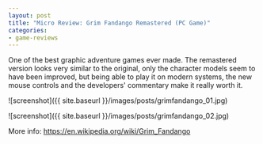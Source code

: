 ```yaml
---
layout: post
title: "Micro Review: Grim Fandango Remastered (PC Game)"
categories:
- game-reviews
---
```


<p>One of the best graphic adventure games ever made. The remastered version looks very similar to the original, only the character models seem to have been improved, but being able to play it on modern systems, the new mouse controls and the developers' commentary make it really worth it.</p>


![screenshot]({{ site.baseurl }}/images/posts/grimfandango_01.jpg)


![screenshot]({{ site.baseurl }}/images/posts/grimfandango_02.jpg)


<p>More info: <a href="https://en.wikipedia.org/wiki/Grim_Fandango">https://en.wikipedia.org/wiki/Grim_Fandango</a></p>
